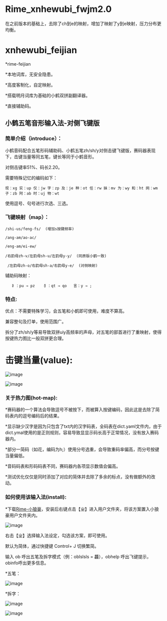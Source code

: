 # Rime_xnhewubi_fwjm2.0
在之前版本的基础上，去除了ch到e的映射，增加了映射了y到e映射，压力分布更均衡。
# xnhewubi_feijian

*rime-feijian

*本地词库，无安全隐患。

*高度客制化，自定映射。

*搭载明月词库为基础的小鹤双拼副翻译器。

*直接辅助码。

## 小鹤五笔音形输入法-对侧飞键版

### 简单介绍（introduce）：

  小鹤音码配合五笔形码辅助码、小鹤五笔zh/sh/y对侧击键飞键版，赛码器表现下，击键当量等同五笔，键长等同于小鹤音形。
  
  对侧击键率51%、码长2.20。

  需要特殊记忆的编码如下：

    现：xg 实：up 仅：jw 字：zp 及：je 种：ot 任：rw 妹：mv 为：wy 和：ht 网：wm 子：zb 阿：ab 时：uj 物：wt
  
  使用逗号、句号进行次选、三选。

### 飞键映射（map）：

    /shi-us/feng-fs/  (增加s按键频率)

    /ang-am/ao-ac/

    /eng-am/ei-ew/

    /右韵母zh-v/左韵母sh-u/左韵母y-y/  (同原版小鹤一致)

     /左韵母zh-o/右韵母sh-a/右韵母y-e/  (对侧映射)
   
   辅助码映射：
   
       礻：pu → pz    犭：qt → qo   言：y → ;
  
### 特点:

  优点：不需要特殊学习，会五笔和小鹤即可使用，难度不算高。
  
  兼容整句及打单，使用范围广。
  
  拆分了zh/sh/y等易导致双拼uiy高频率的声母，对五笔的部首进行了重映射，使得按键热力图比一般双拼更合理。
  
  # 击键当量(value):
  
![image](https://user-images.githubusercontent.com/49089769/232679706-c4ecd0b3-b317-4dec-a2d8-ea96b09d9592.png)

![image](https://user-images.githubusercontent.com/49089769/232679743-581b6f8b-ecce-4afd-bd04-49c01c678a1c.png)

### 关于热力图(hot-map):

*赛码器的一个算法会导致逗号不被按下，而被算入按键编码，因此这是去除了简码表内的逗号编码后的结果。

*显示缺少汉字是因为只包含了txt内的汉字码表，全码表在dict.yaml文件内，由于dict.ymal使用的是正则规则，容易导致显显示码长高于正常情况，没有放入赛码器内。

*部分一简码（如花，编码为h;）使用分号选重，会导致重码率偏高，而分号按键当量偏低。

*音码码表和形码码表不同，赛码器内各项显示数值会偏高。

*测试优化仅仅是同时添加了对应的简体并去除了多余的标点，没有做额外的改动。

### 如何使用该输入法(install):

  *下载[Rime-小狼毫](https://github.com/rime/squirrel/releases)，安装后右键点击【ㄓ】进入用户文件夹，将该方案置入小狼豪用户文件夹内。
  
  ![image](https://user-images.githubusercontent.com/49089769/231263797-801e79b0-7b3c-45e2-91eb-1d2d60a750c7.png)

  右击【ㄓ】选择输入法设定，勾选该方案，即可使用。

  默认为简体，通过快捷键 Control+ J 切换繁简。

  输入 ob 呼出五笔及拆字模式（例：oblslsls = 龘），obhelp 呼出飞键提示，obinfo呼出更多信息。
    
*五笔：
  
![image](https://user-images.githubusercontent.com/49089769/232719730-3243ea42-d32f-40ec-90cd-8737134c806f.png)


*拆字：
  
![image](https://user-images.githubusercontent.com/49089769/232719671-c5a34b76-878c-42c9-808c-02973ba9e4a3.png)
  
  ![image](https://user-images.githubusercontent.com/49089769/231264822-8e3b34b9-d0cc-4f22-acad-4e1b29d6801a.png)

  


